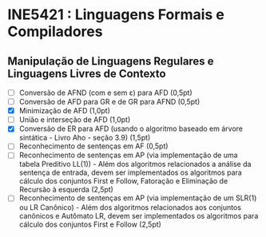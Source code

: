 # INE5421 : Linguagens Formais e Compiladores

## Manipulação de Linguagens Regulares e Linguagens Livres de Contexto

 - [ ]  Conversão de AFND (com e sem ε) para AFD (0,5pt)
 - [ ]  Conversão de AFD para GR e de GR para AFND (0,5pt) 
 - [x]  Minimização de AFD (1,0pt) 
 - [ ]  União e interseção de AFD (1,0pt)
 - [x]  Conversão de ER para AFD (usando o algoritmo baseado em árvore sintática - Livro Aho - seção 3.9) (1,5pt) 
 - [ ]  Reconhecimento de sentenças em AF (0,5pt)
 - [ ]  Reconhecimento de sentenças em AP (via implementação de uma tabela Preditivo LL(1)) - Além dos algoritmos relacionados a análise da sentença de entrada, devem ser implementados os algoritmos para cálculo dos conjuntos First e Follow, Fatoração e Eliminação de Recursão à esquerda (2,5pt) 
 - [ ]  Reconhecimento de sentenças em AP (via implementação de um SLR(1) ou LR Canônico) - Além dos algoritmos relacionados aos conjuntos canônicos e Autômato LR, devem ser implementados os algoritmos para cálculo dos conjuntos First e Follow (2,5pt)
